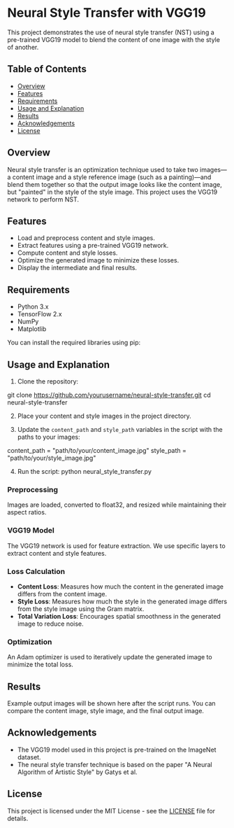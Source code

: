 # Neural Style Transfer with VGG19

This project demonstrates the use of neural style transfer (NST) using a pre-trained VGG19 model to blend the content of one image with the style of another.

## Table of Contents

- [Overview](#overview)
- [Features](#features)
- [Requirements](#requirements)
- [Usage and Explanation](#usage-and-explanation)
- [Results](#results)
- [Acknowledgements](#acknowledgements)
- [License](#license)

## Overview

Neural style transfer is an optimization technique used to take two images—a content image and a style reference image (such as a painting)—and blend them together so that the output image looks like the content image, but "painted" in the style of the style image. This project uses the VGG19 network to perform NST.

## Features

- Load and preprocess content and style images.
- Extract features using a pre-trained VGG19 network.
- Compute content and style losses.
- Optimize the generated image to minimize these losses.
- Display the intermediate and final results.

## Requirements

- Python 3.x
- TensorFlow 2.x
- NumPy
- Matplotlib

You can install the required libraries using pip:


## Usage and Explanation

1. Clone the repository:

  git clone https://github.com/yourusername/neural-style-transfer.git
  cd neural-style-transfer

2. Place your content and style images in the project directory.

3. Update the `content_path` and `style_path` variables in the script with the paths to your images:

content_path = "path/to/your/content_image.jpg"
style_path = "path/to/your/style_image.jpg"

4. Run the script:
python neural_style_transfer.py


### Preprocessing

Images are loaded, converted to float32, and resized while maintaining their aspect ratios.

### VGG19 Model

The VGG19 network is used for feature extraction. We use specific layers to extract content and style features.

### Loss Calculation

- **Content Loss**: Measures how much the content in the generated image differs from the content image.
- **Style Loss**: Measures how much the style in the generated image differs from the style image using the Gram matrix.
- **Total Variation Loss**: Encourages spatial smoothness in the generated image to reduce noise.

### Optimization

An Adam optimizer is used to iteratively update the generated image to minimize the total loss.

## Results

Example output images will be shown here after the script runs. You can compare the content image, style image, and the final output image.

## Acknowledgements

- The VGG19 model used in this project is pre-trained on the ImageNet dataset.
- The neural style transfer technique is based on the paper "A Neural Algorithm of Artistic Style" by Gatys et al.

## License

This project is licensed under the MIT License - see the [LICENSE](LICENSE) file for details.

